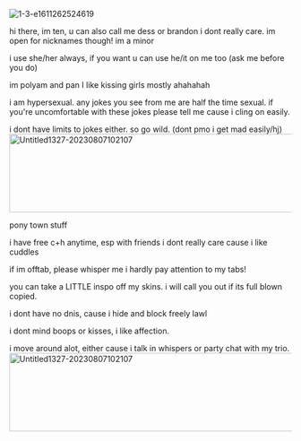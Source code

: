 ![1-3-e1611262524619](https://github.com/user-attachments/assets/aa6232e1-c165-4fb4-bfa8-e23f705b1224)





hi there, im ten, u can also call me dess or brandon i dont really care. im open for nicknames though! im a minor

i use she/her always, if you want u can use he/it on me too (ask me before you do)

im polyam and pan I like kissing girls mostly ahahahah

i am hypersexual. any jokes you see from me are half the time sexual. if you're uncomfortable with these jokes please tell me cause i cling on easily.

i dont have limits to jokes either. so go wild. (dont pmo i get mad easily/hj)
<img width="1000000" height="140" alt="Untitled1327-20230807102107" src="https://github.com/user-attachments/assets/1eef9d9e-f4e3-45c1-bf6b-cb29d45acfd3" />

pony town stuff

i have free c+h anytime, esp with friends i dont really care cause i like cuddles

if im offtab, please whisper me i hardly pay attention to my tabs!

you can take a LITTLE inspo off my skins. i will call you out if its full blown copied. 

i dont have no dnis, cause i hide and block freely lawl 

i dont mind boops or kisses, i like affection.

i move around alot, either cause i talk in whispers or party chat with my trio.
<img width="10000000" height="140" alt="Untitled1327-20230807102107" src="https://github.com/user-attachments/assets/860d5a2e-7a13-4dbb-90fb-299aac5079a7" />

